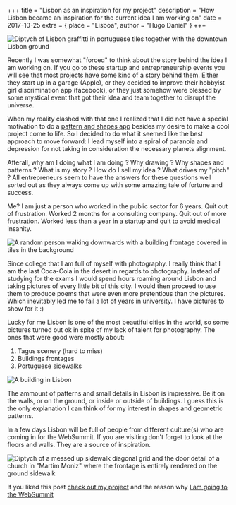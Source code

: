 +++
title = "Lisbon as an inspiration for my project"
description = "How Lisbon became an inspiration for the current idea I am working on"
date = 2017-10-25
extra = { place = "Lisboa", author = "Hugo Daniel" }
+++

![Diptych of Lisbon graffitti in portuguese tiles together with the downtown Lisbon ground](/images/Lisbon_gridgenerator1.jpg)

Recently I was somewhat "forced" to think about the story behind the idea I am working on. If you go to these startup and entrepreneurship events you will see that most projects have some kind of a story behind them.
Either they start up in a garage (Apple), or they decided to improve their hobbyist girl discrimination app (facebook), or they just somehow were blessed by some mystical event that got their idea and team together to disrupt the universe.

When my reality clashed with that one I realized that I did not have a special motivation to do a [pattern and shapes app](https://gridgenerator.com) besides my desire to make a cool project come to life.
So I decided to do what it seemed like the best approach to move forward: I lead myself into a spiral of paranoia and depression for not taking in consideration the necessary planets alignment.

Afterall, why am I doing what I am doing ? Why drawing ? Why shapes and patterns ? What is my story ? How do I sell my idea ? What drives my "pitch" ?
All entrepreneurs seem to have the answers for these questions well sorted out as they always come up with some amazing tale of fortune and success.

Me?
I am just a person who worked in the public sector for 6 years. Quit out of frustration. Worked 2 months for a consulting company. Quit out of more frustration. Worked less than a year in a startup and quit to avoid medical insanity.

![A random person walking downwards with a building frontage covered in tiles in the background](/images/Lisbon_gridgenerator2.jpg)

Since college that I am full of myself with photography. I really think that I am the last Coca-Cola in the desert in regards to photography.
Instead of studying for the exams I would spend hours roaming around Lisbon and taking pictures of every little bit of this city. I would then proceed to use them to produce poems that were even more pretentious than the pictures.
Which inevitably led me to fail a lot of years in university. I have pictures to show for it :)

Lucky for me Lisbon is one of the most beautiful cities in the world, so some pictures turned out ok in spite of my lack of talent for photography. The ones that were good were mostly about:

1. Tagus scenery (hard to miss)
2. Buildings frontages
3. Portuguese sidewalks

![A building in Lisbon](/images/Lisbon_gridgenerator3.jpg)

The ammount of patterns and small details in Lisbon is impressive. Be it on the walls, or on the ground, or inside or outside of buildings. I guess this is the only explanation I can think of for my interest in shapes and geometric patterns.

In a few days Lisbon will be full of people from different culture(s) who are coming in for the WebSummit. If you are visiting don't forget to look at the floors and walls.
They are a source of inspiration.

![Diptych of a messed up sidewalk diagonal grid and the door detail of a church in "Martim Moniz" where the frontage is entirely rendered on the ground sidewalk](/images/Lisbon_gridgenerator4.jpg)

If you liked this post [check out my project](https://gridgenerator.com) and the reason why [I am going to the WebSummit](@/posts/2017-10-24-why-i-decided-to-go-to-the-websummit.md)
